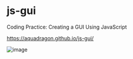 # js-gui

Coding Practice: Creating a GUI Using JavaScript

https://aquadragon.github.io/js-gui/

![image](https://github.com/AquaDragon/js-gui/assets/22651173/43b16503-c790-4b3d-acd7-5a6fa0ed4b8f)
